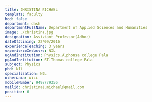 ```yaml
---
title: CHRISTINA MICHAEL
template: faculty
hod: false
department: dash
departmentFullName: Department of Applied Sciences and Humanities
image: ./christina.jpg
designation: Assistant Professor(Adhoc)
dateOfJoining: 22/09/2016
experienceTeaching: 3 years
experienceIndustry: NIL
ugAndInstitution: Physics,Alphonsa college Pala.
pgAndInstitution: ST.Thomas college Pala
subject: Physics
phd: NIL
specialization: NIL
otherData: NILL
mobileNumber: 9495779356
mailid: christina1.michael@gmail.com
position: 6
---
```


